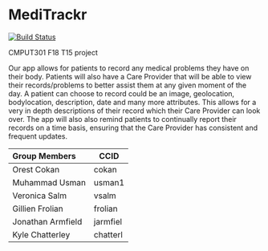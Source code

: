 # MediTrackr

[![Build Status](https://travis-ci.org/CMPUT301F18T15/MediTrackr.svg?branch=master)](https://travis-ci.org/CMPUT301F18T15/MediTrackr)


CMPUT301 F18 T15 project

Our app allows for patients to record any medical problems they have on their body. Patients will also have a Care Provider that will be able to view their records/problems to better assist them at any given moment of the day. A patient can choose to record could be an image, geolocation, bodylocation, description, date and many more attributes. This allows for a very in depth descriptions of their record which their Care Provider can look over. The app will also also remind patients to continually report their records on a time basis, ensuring that the Care Provider has consistent and frequent updates. 

| Group Members| CCID|
| :--- | --- |
| Orest Cokan| cokan|
| Muhammad Usman| usman1|
| Veronica Salm| vsalm |
| Gillien Frolian | frolian |
| Jonathan Armfield| jarmfiel |
| Kyle Chatterley| chatterl |
